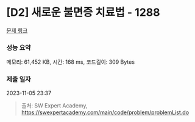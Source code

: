 # [D2] 새로운 불면증 치료법 - 1288 

[문제 링크](https://swexpertacademy.com/main/code/problem/problemDetail.do?contestProbId=AV18_yw6I9MCFAZN) 

### 성능 요약

메모리: 61,452 KB, 시간: 168 ms, 코드길이: 309 Bytes

### 제출 일자

2023-11-05 23:37



> 출처: SW Expert Academy, https://swexpertacademy.com/main/code/problem/problemList.do